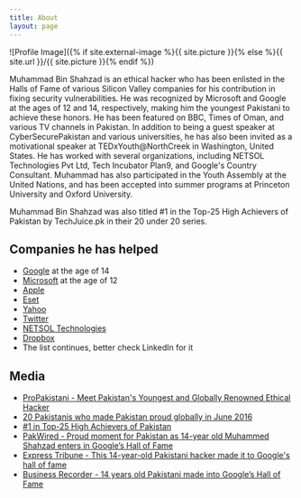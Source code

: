 ```yaml
---
title: About
layout: page
---
```

![Profile Image]({% if site.external-image %}{{ site.picture }}{% else %}{{ site.url }}/{{ site.picture }}{% endif %})

<p>Muhammad Bin Shahzad is an ethical hacker who has been enlisted in the Halls of Fame of various Silicon Valley companies for his contribution in fixing security vulnerabilities. He was recognized by Microsoft and Google at the ages of 12 and 14, respectively, making him the youngest Pakistani to achieve these honors. He has been featured on BBC, Times of Oman, and various TV channels in Pakistan. In addition to being a guest speaker at CyberSecurePakistan and various universities, he has also been invited as a motivational speaker at TEDxYouth@NorthCreek in Washington, United States. He has worked with several organizations, including NETSOL Technologies Pvt Ltd, Tech Incubator Plan9, and Google's Country Consultant. Muhammad has also participated in the Youth Assembly at the United Nations, and has been accepted into summer programs at Princeton University and Oxford University. </p>

<p>Muhammad Bin Shahzad was also titled #1 in the Top-25 High Achievers of Pakistan by TechJuice.pk in their 20 under 20 series.</p>


<h2>Companies he has helped</h2>

<ul>
	<li><a href="https://google.com/">Google</a> at the age of 14</li>
	<li><a href="https://microsoft.com/">Microsoft</a> at the age of 12</li>
	<li><a href="https://apple.com/">Apple</a></li>
	<li><a href="https://eset.com/">Eset</a></li>
	<li><a href="https://yahoo.com/">Yahoo</a></li>
	<li><a href="https://twitter.com/">Twitter</a></li>
	<li><a href="https://netsoltech.com/">NETSOL Technologies</a></li>
	<li><a href="https://dropbox.com/">Dropbox</a></li>
	<li>The list continues, better check LinkedIn for it</li>
</ul>

<h2>Media</h2>
<ul>
	<li><a href="http://propakistani.pk/2015/08/25/meet-pakistans-youngest-and-globally-renowned-ethical-hacker/">ProPakistani - Meet Pakistan's Youngest and Globally Renowned Ethical Hacker </li>
	<li><a href="http://yumtoyikes.com/2016/07/05/pakistanis-made-proud-june-2016/">20 Pakistanis who made Pakistan proud globally in June 2016</li>
	<li><a href="https://www.techjuice.pk/14-year-old-security-researcher-from-pakistan-listed-in-google-hall-of-fame/">#1 in Top-25 High Achievers of Pakistan</li>
	<li><a href="http://pakwired.com/pakistani-security-researcher-listed-in-google-hall-of-fame/">PakWired - Proud moment for Pakistan as 14-year old Muhammed Shahzad enters in Google’s Hall of Fame</a></li>
	<li><a href="http://tribune.com.pk/story/1133380/14-year-old-pakistani-hacker-made-googles-hall-fame/">Express Tribune - This 14-year-old Pakistani hacker made it to Google's hall of fame</a></li>
	<li><a href="https://www.brecorder.com/news/307403">Business Recorder - 14 years old Pakistani made into Google’s Hall of Fame</a></li>
</ul>
